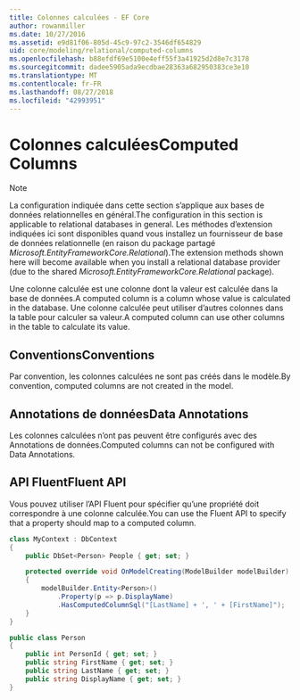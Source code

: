 ```yaml
---
title: Colonnes calculées - EF Core
author: rowanmiller
ms.date: 10/27/2016
ms.assetid: e9d81f06-805d-45c9-97c2-3546df654829
uid: core/modeling/relational/computed-columns
ms.openlocfilehash: b88efdf69e5100e4eff55f3a41925d2d8e7c3178
ms.sourcegitcommit: dadee5905ada9ecdbae28363a682950383ce3e10
ms.translationtype: MT
ms.contentlocale: fr-FR
ms.lasthandoff: 08/27/2018
ms.locfileid: "42993951"
---
```

# <a name="computed-columns"></a><span data-ttu-id="ed54a-102">Colonnes calculées</span><span class="sxs-lookup"><span data-stu-id="ed54a-102">Computed Columns</span></span>

> [!NOTE]  
> <span data-ttu-id="ed54a-103">La configuration indiquée dans cette section s’applique aux bases de données relationnelles en général.</span><span class="sxs-lookup"><span data-stu-id="ed54a-103">The configuration in this section is applicable to relational databases in general.</span></span> <span data-ttu-id="ed54a-104">Les méthodes d’extension indiquées ici sont disponibles quand vous installez un fournisseur de base de données relationnelle (en raison du package partagé *Microsoft.EntityFrameworkCore.Relational*).</span><span class="sxs-lookup"><span data-stu-id="ed54a-104">The extension methods shown here will become available when you install a relational database provider (due to the shared *Microsoft.EntityFrameworkCore.Relational* package).</span></span>

<span data-ttu-id="ed54a-105">Une colonne calculée est une colonne dont la valeur est calculée dans la base de données.</span><span class="sxs-lookup"><span data-stu-id="ed54a-105">A computed column is a column whose value is calculated in the database.</span></span> <span data-ttu-id="ed54a-106">Une colonne calculée peut utiliser d’autres colonnes dans la table pour calculer sa valeur.</span><span class="sxs-lookup"><span data-stu-id="ed54a-106">A computed column can use other columns in the table to calculate its value.</span></span>

## <a name="conventions"></a><span data-ttu-id="ed54a-107">Conventions</span><span class="sxs-lookup"><span data-stu-id="ed54a-107">Conventions</span></span>

<span data-ttu-id="ed54a-108">Par convention, les colonnes calculées ne sont pas créés dans le modèle.</span><span class="sxs-lookup"><span data-stu-id="ed54a-108">By convention, computed columns are not created in the model.</span></span>

## <a name="data-annotations"></a><span data-ttu-id="ed54a-109">Annotations de données</span><span class="sxs-lookup"><span data-stu-id="ed54a-109">Data Annotations</span></span>

<span data-ttu-id="ed54a-110">Les colonnes calculées n’ont pas peuvent être configurés avec des Annotations de données.</span><span class="sxs-lookup"><span data-stu-id="ed54a-110">Computed columns can not be configured with Data Annotations.</span></span>

## <a name="fluent-api"></a><span data-ttu-id="ed54a-111">API Fluent</span><span class="sxs-lookup"><span data-stu-id="ed54a-111">Fluent API</span></span>

<span data-ttu-id="ed54a-112">Vous pouvez utiliser l’API Fluent pour spécifier qu’une propriété doit correspondre à une colonne calculée.</span><span class="sxs-lookup"><span data-stu-id="ed54a-112">You can use the Fluent API to specify that a property should map to a computed column.</span></span>

<!-- [!code-csharp[Main](samples/core/relational/Modeling/FluentAPI/Samples/Relational/ComputedColumn.cs?highlight=9)] -->
``` csharp
class MyContext : DbContext
{
    public DbSet<Person> People { get; set; }

    protected override void OnModelCreating(ModelBuilder modelBuilder)
    {
        modelBuilder.Entity<Person>()
            .Property(p => p.DisplayName)
            .HasComputedColumnSql("[LastName] + ', ' + [FirstName]");
    }
}

public class Person
{
    public int PersonId { get; set; }
    public string FirstName { get; set; }
    public string LastName { get; set; }
    public string DisplayName { get; set; }
}
```
